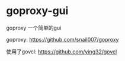 # goproxy-gui
goproxy 一个简单的gui

goproxy:
https://github.com/snail007/goproxy

使用了govcl:
https://github.com/ying32/govcl

